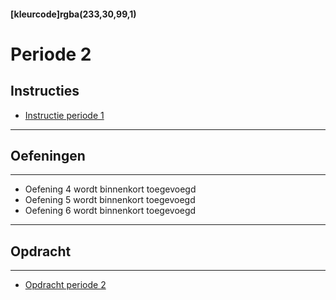 #### [kleurcode]rgba(233,30,99,1)

# Periode 2

## Instructies
* <a href="https://elo.kw1c.nl/CMS/Studie/811%20ICT-Academie/811%20VakkenInhoud/%5BB.01%20MOD%5D%20Modelleren/25187%20%C2%A0%20Applicatie-%20en%20mediaontwikkelaar/Periode%2002/Productie/01.%20Reader/Instructie%20Periode%202.xlsx" target="_blank">Instructie periode 1</a>

---
## Oefeningen
---

* Oefening 4 wordt binnenkort toegevoegd
* Oefening 5 wordt binnenkort toegevoegd
* Oefening 6 wordt binnenkort toegevoegd

---
## Opdracht
---
* <a href="https://elo.kw1c.nl/CMS/Studie/811%20ICT-Academie/811%20VakkenInhoud/%5BB.01%20MOD%5D%20Modelleren/25187%20%C2%A0%20Applicatie-%20en%20mediaontwikkelaar/Periode%2002/Productie/02.%20Opdrachten/OpdrachtPeriode2.xlsx" target="_blank">Opdracht periode 2</a>